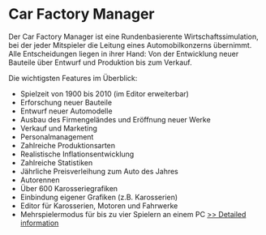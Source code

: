 # Car Factory Manager
Der Car Factory Manager ist eine Rundenbasierente Wirtschaftssimulation, bei der jeder Mitspieler die Leitung eines Automobilkonzerns übernimmt. Alle Entscheidungen liegen in ihrer Hand: Von der Entwicklung neuer Bauteile über Entwurf und Produktion bis zum Verkauf.

Die wichtigsten Features im Überblick:

- Spielzeit von 1900 bis 2010 (im Editor erweiterbar)
- Erforschung neuer Bauteile
- Entwurf neuer Automodelle
- Ausbau des Firmengeländes und Eröffnung neuer Werke
- Verkauf und Marketing
- Personalmanagement
- Zahlreiche Produktionsarten
- Realistische Inflationsentwicklung
- Zahlreiche Statistiken
- Jährliche Preisverleihung zum Auto des Jahres
- Autorennen
- Über 600 Karosseriegrafiken
- Einbindung eigener Grafiken (z.B. Karosserien)
- Editor für Karosserien, Motoren und Fahrwerke
- Mehrspielermodus für bis zu vier Spielern an einem PC
[>> Detailed information](https://secure.shareit.com/shareit/product.html?productid=300336094&affiliateid=200057808)